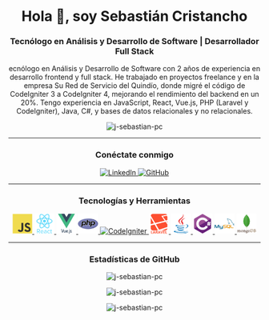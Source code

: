 <h1 align="center">Hola 👋, soy Sebastián Cristancho</h1>

<h3 align="center">
  Tecnólogo en Análisis y Desarrollo de Software | Desarrollador Full Stack
</h3>

<p align="center">
  ecnólogo en Análisis y Desarrollo de Software con 2 años de experiencia en desarrollo 
frontend y full stack. He trabajado en proyectos freelance y en la empresa Su Red de 
Servicio del Quindío, donde migré el código de CodeIgniter 3 a CodeIgniter 4, 
mejorando el rendimiento del backend en un 20%. Tengo experiencia en JavaScript, 
React, Vue.js, PHP (Laravel y CodeIgniter), Java, C#, y bases de datos relacionales y 
no relacionales. 
</p>

<p align="center">
  <img src="https://komarev.com/ghpvc/?username=j-sebastian-pc&label=Profile%20views&color=0e75b6&style=flat" alt="j-sebastian-pc"/>
</p>

---

<h3 align="center">Conéctate conmigo</h3>

<p align="center">
  <a href="https://www.linkedin.com/in/sebastian-cristancho-77227780" target="_blank">
    <img src="https://raw.githubusercontent.com/rahuldkjain/github-profile-readme-generator/master/src/images/icons/Social/linked-in-alt.svg" alt="LinkedIn" height="30" width="30"/>
  </a>
  <a href="https://github.com/j-sebastian-pc" target="_blank">
    <img src="https://raw.githubusercontent.com/rahuldkjain/github-profile-readme-generator/master/src/images/icons/Social/github.svg" alt="GitHub" height="30" width="30"/>
  </a>
</p>

---

<h3 align="center">Tecnologías y Herramientas</h3>

<p align="center">
  <a href="https://developer.mozilla.org/en-US/docs/Web/JavaScript" target="_blank" rel="noreferrer">
    <img src="https://raw.githubusercontent.com/devicons/devicon/master/icons/javascript/javascript-original.svg" alt="JavaScript" width="40" height="40"/>
  </a>
  <a href="https://reactjs.org/" target="_blank" rel="noreferrer">
    <img src="https://raw.githubusercontent.com/devicons/devicon/master/icons/react/react-original-wordmark.svg" alt="React" width="40" height="40"/>
  </a>
  <a href="https://vuejs.org/" target="_blank" rel="noreferrer">
    <img src="https://raw.githubusercontent.com/devicons/devicon/master/icons/vuejs/vuejs-original-wordmark.svg" alt="Vue.js" width="40" height="40"/>
  </a>
  <a href="https://www.php.net/" target="_blank" rel="noreferrer">
    <img src="https://raw.githubusercontent.com/devicons/devicon/master/icons/php/php-original.svg" alt="PHP" width="40" height="40"/>
  </a>
  <a href="https://codeigniter.com" target="_blank" rel="noreferrer">
    <img src="https://cdn.worldvectorlogo.com/logos/codeigniter.svg" alt="CodeIgniter" width="40" height="40"/>
  </a>
  <a href="https://laravel.com/" target="_blank" rel="noreferrer">
    <img src="https://raw.githubusercontent.com/devicons/devicon/master/icons/laravel/laravel-plain-wordmark.svg" alt="Laravel" width="40" height="40"/>
  </a>
  <a href="https://www.java.com" target="_blank" rel="noreferrer">
    <img src="https://raw.githubusercontent.com/devicons/devicon/master/icons/java/java-original.svg" alt="Java" width="40" height="40"/>
  </a>
  <a href="https://dotnet.microsoft.com/" target="_blank" rel="noreferrer">
    <img src="https://raw.githubusercontent.com/devicons/devicon/master/icons/csharp/csharp-original.svg" alt="C#" width="40" height="40"/>
  </a>
  <a href="https://www.mysql.com/" target="_blank" rel="noreferrer">
    <img src="https://raw.githubusercontent.com/devicons/devicon/master/icons/mysql/mysql-original-wordmark.svg" alt="MySQL" width="40" height="40"/>
  </a>
  <a href="https://www.mongodb.com/" target="_blank" rel="noreferrer">
    <img src="https://raw.githubusercontent.com/devicons/devicon/master/icons/mongodb/mongodb-original-wordmark.svg" alt="MongoDB" width="40" height="40"/>
  </a>
</p>

---

<h3 align="center">Estadísticas de GitHub</h3>

<p align="center">
  <img src="https://github-readme-stats.vercel.app/api/top-langs?username=j-sebastian-pc&show_icons=true&locale=en&layout=compact" alt="j-sebastian-pc" />
</p>

<p align="center">
  <img src="https://github-readme-stats.vercel.app/api?username=j-sebastian-pc&show_icons=true&locale=en" alt="j-sebastian-pc" />
</p>

<p align="center">
  <img src="https://github-readme-streak-stats.herokuapp.com/?user=j-sebastian-pc&" alt="j-sebastian-pc" />
</p>
